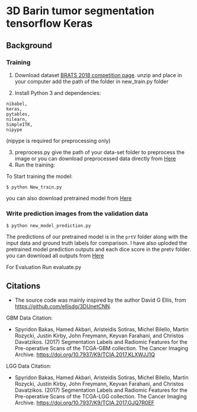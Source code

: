 # 3D Barin tumor segmentation tensorflow Keras

## Background




### Training
1. Download dataset [BRATS 2018 competition page](https://www.med.upenn.edu/sbia/brats2018/registration.html).
unzip and place in your computer add the path of the folder in new_train.py folder

2. Install Python 3 and dependencies: 
```
nibabel,
keras,
pytables,
nilearn,
SimpleITK,
nipype
```
(nipype is required for preprocessing only) 

3. preprocess.py give the path of your data-set folder to preprocess the image
or you can download preprocessed data directly from
[Here](https://drive.google.com/file/d/1mqWcs_PuisnbsclIhdZWcpsfgjZegtoL/view?usp=sharing)
4. Run the training:

To Start training the model:
```
$ python New_train.py
```
you can also download pretrained model from
[Here](https://drive.google.com/file/d/1ylYeJ4fxDbSpLrVQB3hLkg6i9_HsZAnv/view?usp=sharing)



### Write prediction images from the validation data

```
$ python new_model_prediction.py
```
The predictions of our pretrained model is in the ```prtV``` folder along with the input data and ground truth labels for 
comparison.
I have also uploded the pretrained model prediction outputs and each dice score in the pretv folder.
you can download all outputs from 
[Here](https://drive.google.com/file/d/11iQMOGd3moDCxTwtrYIButIVvgeO36Z0/view?usp=sharing)





For Evaluation Run evaluate.py




## Citations

 * The source code was mainly inspired by the author David G Ellis, from https://github.com/ellisdg/3DUnetCNN.

GBM Data Citation:
 * Spyridon Bakas, Hamed Akbari, Aristeidis Sotiras, Michel Bilello, Martin Rozycki, Justin Kirby, John Freymann, Keyvan Farahani, and Christos Davatzikos. (2017) Segmentation Labels and Radiomic Features for the Pre-operative Scans of the TCGA-GBM collection. The Cancer Imaging Archive. https://doi.org/10.7937/K9/TCIA.2017.KLXWJJ1Q

LGG Data Citation:
 * Spyridon Bakas, Hamed Akbari, Aristeidis Sotiras, Michel Bilello, Martin Rozycki, Justin Kirby, John Freymann, Keyvan Farahani, and Christos Davatzikos. (2017) Segmentation Labels and Radiomic Features for the Pre-operative Scans of the TCGA-LGG collection. The Cancer Imaging Archive. https://doi.org/10.7937/K9/TCIA.2017.GJQ7R0EF

